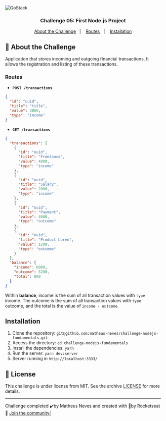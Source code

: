 <img alt="GoStack" src="https://storage.googleapis.com/golden-wind/bootcamp-gostack/header-desafios.png" />

<h3 align="center">
  Challenge 05: First Node.js Project
</h3>

<p align="center">
  <a href="#rocket-about-the-challenge">About the Challenge</a>&nbsp;&nbsp;&nbsp;|&nbsp;&nbsp;&nbsp;
  <a href="#routes">Routes</a>&nbsp;&nbsp;&nbsp;|&nbsp;&nbsp;&nbsp;
  <a href="#installation">Installation</a>
</p>

## :rocket: About the Challenge

Application that stores incoming and outgoing financial transactions. It allows the registration and listing of these transactions.

### Routes

- **`POST /transactions`**

```json
{
  "id": "uuid",
  "title": "title",
  "value": 3000,
  "type": "income"
}
```

- **`GET /transactions`**

```json
{
  "transactions": [
    {
      "id": "uuid",
      "title": "Freelance",
      "value": 4000,
      "type": "income"
    },
    {
      "id": "uuid",
      "title": "Salary",
      "value": 2000,
      "type": "income"
    },
    {
      "id": "uuid",
      "title": "Payment",
      "value": 4000,
      "type": "outcome"
    },
    {
      "id": "uuid",
      "title": "Product Lorem",
      "value": 1200,
      "type": "outcome"
    }
  ],
  "balance": {
    "income": 6000,
    "outcome": 5200,
    "total": 800
  }
}
```

Within **balance**, income is the sum of all transaction values ​​with `type` income. The outcome is the sum of all transaction values ​​with `type` outcome, and the total is the value of `income - outcome`.

## Installation

1. Clone the repository: `git@github.com:matheus-neves/challenge-nodejs-fundamentals.git`
2. Access the directory: `cd challenge-nodejs-fundamentals`
3. Install the dependencies: `yarn`
4. Run the server: `yarn dev:server`
5. Server running in `http://localhost:3333/`


## :memo: License

This challenge is under license from MIT. See the archive [LICENSE](https://github.com/Rocketseat/bootcamp-gostack-desafios/blob/master/LICENSE) for more details.

---
Challenge completed ✔️by Matheus Neves and created with 💜by Rocketseat 👋 [Join the community!](https://discordapp.com/invite/gCRAFhc)
